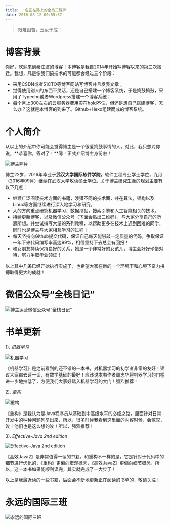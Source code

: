 ```yaml
---
title: 一名正在路上的全栈工程师
date: 2016-08-12 00:55:57
---
```

> 艰难困苦，玉汝于成！

# 博客背景
你好，欢迎来到秦江波的博客！本博客是我自2014年开始写博客以来的第三次搬迁。我想，凡是像我们搞技术的可能都会经过三个阶段：

- 采用CSDN或者51CTO等博客网站写博客并且发表文章；
- 觉得使用别人的东西不灵活，还是自己搭建一个博客系统，于是捣鼓捣鼓，采用了Typecho或者Wordpress搭建一个博客系统；
- 每个月上300左右的云服务器费用实在hold不住，但还是想自己搭建博客，怎么办？这就是本博客的到来了。Github+Hexo组建而成的博客系统。

# 个人简介
从以上的介绍中你可能会觉得博主是一个很爱捣鼓事情的人，对此，我只想对你说，**恭喜你，答对了！**嗯！正式介绍博主身份啦！

![博主照片](https://obrxbqjbi.qnssl.com/blog/image/qinjiangbo.jpg)

博主22岁，2016年毕业于**武汉大学国际软件学院**，软件工程专业学士学位，九月（2016年09月）继续在武汉大学攻读硕士学位。关于博主研究生涯的规划主要有以下几点：

+ 继续广泛阅读技术方面的书籍，涉猎不同的技术面，并在算法，架构以及Linux等方面继续进行深入地学习和研究。
+ 大的方向重点研究机器学习，数据挖掘，搜索引擎和人工智能相关的技术。
+ 持续更新博客，以及微信公众号（下面会贴出二维码），与大家分享自己的所思所想。并尝试撰写大量的系列教程，以帮助更多在技术上遇到困难的同学，同时也是博主与大家相互学习的过程！
+ 每天坚持向Github提交代码，保证自己每天能够敲一定质量的代码，争取保证一年下来代码编写率高达99%，相信坚持下去总会有回报！
+ 和女朋友持续保持良好的关系，她是一个非常好的女孩儿，博主会好好珍惜对待，努力争取毕业领证！

以上其中几条已经开始执行实施了，也希望大家在新的一个环境下和心境下奋力拼搏取得更大的成就！

# 微信公众号“全栈日记”

![博主运营微信公众号“全栈日记”](https://obrxbqjbi.qnssl.com/blog/image/qrcode_fullstack.jpg)

# 书单更新


1). *机器学习*

![机器学习](https://obrxbqjbi.qnssl.com/blog/image/machine-learning-book.png)

《机器学习》是之前看到的还不错的一本书，对机器学习的初学者非常的友好！建议大家都去读一读，有数学基础的最好！应该说本书作者周志华将机器学习的门槛进一步地拉低了，方便我们大家好踏入机器学习的大门！强烈推荐！

2). *重构*

![重构](https://obrxbqjbi.qnssl.com/blog/image/refactor-2th.png)

《重构》是我认为是Java程序员从基础到中高级水平的必经之路，里面针对日常开发中的种种问题列举出来，所以，很多时候我看到这里面的内容时候，会惊叹，诶！他们也是这么想的诶！所以，强烈推荐！

3). *Effective-Java 2nd edition*

![Effective-Java 2nd edition](https://obrxbqjbi.qnssl.com/blog/image/effective-java.png)

《高效Java2》是非常值得一读的书籍，和重构不一样的是，它是针对于代码中的细节进行优化的，《重构》更偏向宏观概念，《高效Java2》更偏向细节概念，所以，这一本书如果能顺利读完，其实就完成了一大步了！

以上是我最近读的一些书籍，后面会不断地更新正在阅读的书单的，敬请关注！

# 永远的国际三班

![永远的国际三班](https://obrxbqjbi.qnssl.com/blog/image/whu-class3.png)

